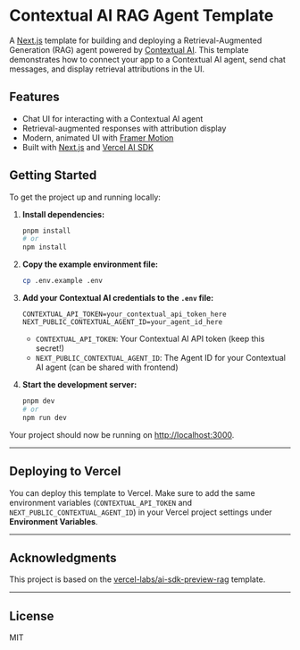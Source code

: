 # Contextual AI RAG Agent Template

A [Next.js](https://nextjs.org/) template for building and deploying a Retrieval-Augmented Generation (RAG) agent powered by [Contextual AI](https://contextual.ai/). This template demonstrates how to connect your app to a Contextual AI agent, send chat messages, and display retrieval attributions in the UI.

## Features

- Chat UI for interacting with a Contextual AI agent
- Retrieval-augmented responses with attribution display
- Modern, animated UI with [Framer Motion](https://www.framer.com/motion/)
- Built with [Next.js](https://nextjs.org/) and [Vercel AI SDK](https://sdk.vercel.ai/)

## Getting Started

To get the project up and running locally:

1. **Install dependencies:**

   ```bash
   pnpm install
   # or
   npm install
   ```

2. **Copy the example environment file:**

   ```bash
   cp .env.example .env
   ```

3. **Add your Contextual AI credentials to the `.env` file:**

   ```
   CONTEXTUAL_API_TOKEN=your_contextual_api_token_here
   NEXT_PUBLIC_CONTEXTUAL_AGENT_ID=your_agent_id_here
   ```

   - `CONTEXTUAL_API_TOKEN`: Your Contextual AI API token (keep this secret!)
   - `NEXT_PUBLIC_CONTEXTUAL_AGENT_ID`: The Agent ID for your Contextual AI agent (can be shared with frontend)

4. **Start the development server:**

   ```bash
   pnpm dev
   # or
   npm run dev
   ```

Your project should now be running on [http://localhost:3000](http://localhost:3000).

---

## Deploying to Vercel

You can deploy this template to Vercel. Make sure to add the same environment variables (`CONTEXTUAL_API_TOKEN` and `NEXT_PUBLIC_CONTEXTUAL_AGENT_ID`) in your Vercel project settings under **Environment Variables**.

---

## Acknowledgments

This project is based on the [vercel-labs/ai-sdk-preview-rag](https://github.com/vercel-labs/ai-sdk-preview-rag) template.

---

## License

MIT

